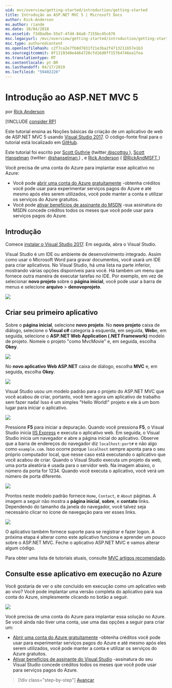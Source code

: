 ```yaml
---
uid: mvc/overview/getting-started/introduction/getting-started
title: Introdução ao ASP.NET MVC 5 | Microsoft Docs
author: Rick-Anderson
ms.author: riande
ms.date: 10/04/2018
ms.assetid: f3d8adbe-55e7-4fd4-84a8-7155bc45c676
msc.legacyurl: /mvc/overview/getting-started/introduction/getting-started
msc.type: authoredcontent
ms.openlocfilehash: c2f7ca2e7fb8d7831f21e3ba2f4713211657e1b3
ms.sourcegitcommit: 0f1119340e4464720cfd16d0ff15764746ea1fea
ms.translationtype: MT
ms.contentlocale: pt-BR
ms.lasthandoff: 04/17/2019
ms.locfileid: "59402226"
---
```

# <a name="getting-started-with-aspnet-mvc-5"></a>Introdução ao ASP.NET MVC 5

por [Rick Anderson]((https://twitter.com/RickAndMSFT))

[!INCLUDE [consider RP](../../../../includes/razor.md)]

Este tutorial ensina as Noções básicas da criação de um aplicativo de web de ASP.NET MVC 5 usando [Visual Studio 2017](https://visualstudio.microsoft.com/downloads/?utm_medium=microsoft&utm_source=docs.microsoft.com&utm_campaign=button+cta&utm_content=download+vs2017). O código-fonte final para o tutorial está localizado em [GitHub](https://github.com/aspnet/AspNetDocs/tree/master/aspnet/mvc/overview/getting-started/introduction/sample/MvcMovie/MvcMovie).

Este tutorial foi escrito por [Scott Guthrie](https://weblogs.asp.net/scottgu/) (twitter[ @scottgu ](https://twitter.com/scottgu) ), [Scott Hanselman](http://www.hanselman.com/blog/) (twitter: [ @shanselman ](https://twitter.com/shanselman) ) , e [Rick Anderson](https://twitter.com/RickAndMSFT) ( [ @RickAndMSFT ](https://twitter.com/#!/RickAndMSFT) )

Você precisa de uma conta do Azure para implantar esse aplicativo no Azure:

- Você pode [abrir uma conta do Azure gratuitamente](https://azure.microsoft.com/pricing/free-trial/?WT.mc_id=A443DD604) -obtenha créditos você pode usar para experimentar serviços pagos do Azure e até mesmo após eles serem utilizados, você pode manter a conta e utilizar os serviços do Azure gratuitos.
- Você pode [ativar benefícios de assinante do MSDN](https://azure.microsoft.com/pricing/member-offers/msdn-benefits-details/?WT.mc_id=A443DD604) -sua assinatura do MSDN concede créditos todos os meses que você pode usar para serviços pagos do Azure.

## <a name="get-started"></a>Introdução

Comece [instalar o Visual Studio 2017](https://visualstudio.microsoft.com/downloads/?utm_medium=microsoft&utm_source=docs.microsoft.com&utm_campaign=button+cta&utm_content=download+vs2017). Em seguida, abra o Visual Studio.

Visual Studio é um IDE ou ambiente de desenvolvimento integrado. Assim como usar o Microsoft Word para gravar documentos, você usará um IDE para criar aplicativos. No Visual Studio, há uma lista na parte inferior, mostrando várias opções disponíveis para você. Há também um menu que fornece outra maneira de executar tarefas no IDE. Por exemplo, em vez de selecionar **novo projeto** sobre o **página inicial**, você pode usar a barra de menus e selecione **arquivo** > **denovoprojeto**.

![](getting-started/_static/image1.png)

## <a name="create-your-first-app"></a>Criar seu primeiro aplicativo

Sobre o **página inicial**, selecione **novo projeto**. No **novo projeto** caixa de diálogo, selecione o **Visual c#** categoria à esquerda, em seguida, **Web**e, em seguida, selecione o **ASP.NET Web Application (.NET Framework)**  modelo de projeto. Nomeie o projeto "como MvcMovie" e, em seguida, escolha **Okey**.

![](getting-started/_static/image2.png)

No **novo aplicativo Web ASP.NET** caixa de diálogo, escolha **MVC** e, em seguida, escolha **Okey**.

![](getting-started/_static/image3.png)

Visual Studio usou um modelo padrão para o projeto do ASP.NET MVC que você acabou de criar, portanto, você tem agora um aplicativo de trabalho sem fazer nada! Isso é um simples "Hello World!" projeto e ele á um bom lugar para iniciar o aplicativo.

![](getting-started/_static/image4.png)

Pressione **F5** para iniciar a depuração. Quando você pressiona **F5**, o Visual Studio inicia [IIS Express](/iis/extensions/introduction-to-iis-express/iis-express-overview) e executa o aplicativo web. Em seguida, o Visual Studio inicia um navegador e abre a página inicial do aplicativo. Observe que a barra de endereços do navegador diz `localhost:port#` e não algo como `example.com`. Isso ocorre porque `localhost` sempre aponta para o seu próprio computador local, que nesse caso está executando o aplicativo que você acabou de criar. Quando o Visual Studio executa um projeto da web, uma porta aleatória é usada para o servidor web. Na imagem abaixo, o número da porta for 1234. Quando você executa o aplicativo, você verá um número de porta diferente.

![](getting-started/_static/image5.png)

Prontos neste modelo padrão fornece `Home`, `Contact`, e `About` páginas. A imagem a seguir não mostra a **página inicial**, **sobre**, e **contato** links. Dependendo do tamanho da janela do navegador, você talvez seja necessário clicar no ícone de navegação para ver esses links.

![](getting-started/_static/image6.png)

O aplicativo também fornece suporte para se registrar e fazer logon. A próxima etapa é alterar como este aplicativo funciona e aprender um pouco sobre o ASP.NET MVC. Feche o aplicativo ASP.NET MVC e vamos alterar algum código.

Para obter uma lista de tutoriais atuais, consulte [MVC artigos recomendado](../mvc-learning-sequence.md).

## <a name="see-this-app-running-on-azure"></a>Consulte esse aplicativo em execução no Azure

Você gostaria de ver o site concluído em execução como um aplicativo web ao vivo? Você pode implantar uma versão completa do aplicativo para sua conta do Azure, simplesmente clicando no botão a seguir.

[![](https://azuredeploy.net/deploybutton.png)](https://azuredeploy.net/?repository=https://github.com/aspnet/AspNetDocs/tree/master/aspnet/mvc/overview/getting-started/introduction/sample/MvcMovie&amp;WT.mc_id=deploy_azure_aspnet)

Você precisa de uma conta do Azure para implantar essa solução no Azure. Se você ainda não tiver uma conta, use uma das opções a seguir para criar um:

- [Abrir uma conta do Azure gratuitamente](https://azure.microsoft.com/pricing/free-trial/?WT.mc_id=A443DD604) -obtenha créditos você pode usar para experimentar serviços pagos do Azure e até mesmo após eles serem utilizados, você pode manter a conta e utilizar os serviços do Azure gratuitos.
- [Ativar benefícios de assinante do Visual Studio](https://azure.microsoft.com/pricing/member-offers/credit-for-visual-studio-subscribers) -assinatura do seu Visual Studio concede créditos todos os meses que você pode usar para serviços pagos do Azure.

> [!div class="step-by-step"]
> [Avançar](adding-a-controller.md)
